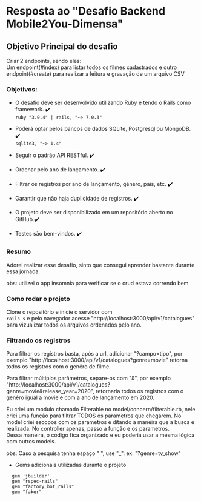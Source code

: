 # **Resposta ao "Desafio Backend Mobile2You-Dimensa"**

## **Objetivo Principal do desafio**
Criar 2 endpoints, sendo eles:<br>
Um endpoint(#index) para listar todos os filmes cadastrados e outro endpoint(#create) para realizar a leitura e gravação de um arquivo CSV

### **Objetivos:**

- O desafio deve ser desenvolvido utilizando Ruby e tendo o Rails como framework. :heavy_check_mark: <br>
    ```ruby "3.0.4" | rails, "~> 7.0.3"```

- Poderá optar pelos bancos de dados SQLite, Postgresql ou MongoDB. :heavy_check_mark:<br>
    ```sqlite3, "~> 1.4"```

- Seguir o padrão API RESTful. :heavy_check_mark:<br>
- Ordenar pelo ano de lançamento. :heavy_check_mark: <br>
- Filtrar os registros por ano de lançamento, gênero, país, etc. :heavy_check_mark:
- Garantir que não haja duplicidade de registros. :heavy_check_mark: <br>
- O projeto deve ser disponibilizado em um repositório aberto no GitHub.:heavy_check_mark:
- Testes são bem-vindos. :heavy_check_mark:

### **Resumo**
 Adorei realizar esse desafio, sinto que consegui aprender bastante durante essa jornada.

obs: utilizei o app insomnia para verificar se o crud estava correndo bem <br>

### **Como rodar o projeto**
Clone o repositório e inicie o servidor com<br>
```rails s``` e
pelo navegador acesse "http://localhost:3000/api/v1/catalogues" para vizualizar todos os arquivos ordenados pelo ano.

### **Filtrando os registros**

Para filtrar os registros basta, após a url, adicionar "?campo=tipo", por exemplo "http://localhost:3000/api/v1/catalogues?genre=movie" retorna todos os registros com o genêro de filme.

Para filtrar múltiplos parâmetros, separe-os com "&", por exemplo "http://localhost:3000/api/v1/catalogues?genre=movie&release_year=2020", retornaria todos os registros com o genêro igual a movie e com a ano de lançamento em 2020.

Eu criei um modulo chamado Filterable no model/concern/filterable.rb, nele criei uma função para filtrar TODOS os parametros que chegarem. No model criei escopos com os parametros e ditando a maneira que a busca é realizada. No controller apenas, passo a função e os parametros.<br>
Dessa maneira, o código fica organizado e eu poderia usar a mesma lógica com outros models.

obs: Caso a pesquisa tenha espaço " ", use "_". ex: "?genre=tv_show"

- Gems adicionais utilizadas durante o projeto
```
  gem 'jbuilder'
  gem "rspec-rails"
  gem "factory_bot_rails"
  gem "faker"
```
